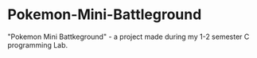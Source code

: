 # Pokemon-Mini-Battleground
"Pokemon Mini Battkeground" - a project made during my 1-2 semester C programming Lab.
